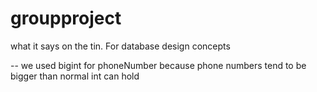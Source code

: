 # groupproject
what it says on the tin. For database design concepts

-- we used bigint for phoneNumber because phone numbers tend to be bigger than normal int can hold
